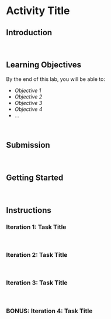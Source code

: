 # Activity Title

## Introduction

<!-- Provide a brief introduction to the lab. Explain the context and relevance of the lab to the students. This section should help students understand the purpose of the lab. -->

<br/>

## Learning Objectives

By the end of this lab, you will be able to:

<!-- The Learning Objectives section should list the specific skills that students will acquire or tasks they will learn how to do after completing the lab. Aim for no more than 6 learning objectives. Start each objective with an action verb from Bloom's Taxonomy focusing on application (e.g.,  Set Up, Create, Implement, Develop, Test, Write, etc.). -->

- _Objective 1_
- _Objective 2_
- _Objective 3_
- _Objective 4_
- ...

<br/>

## Submission

<!-- Provide clear, concise, and easy-to-follow instructions on how students should submit their completed lab. Include any specific steps they need to follow and any required formats for submission. Make sure the submission process is straightforward and understandable to avoid any confusion. -->

<br/>

## Getting Started

<!-- Provide initial setup instructions. Ensure students know how to start with the lab, including any necessary installations, file downloads, or configurations. -->

<br/>

## Instructions

<!-- Provide detailed, clear, and concise instructions for completing the lab. Break down the tasks into iterations or steps to make it easier for students to follow and understand. Ensure each step is straightforward and unambiguous to facilitate student comprehension and execution. -->

### Iteration 1: Task Title

<!-- Description of the first task. Include specific questions or tasks students need to complete. Ensure the instructions are clear, concise, and easy to understand, guiding students through each step with precision. -->

<br/>

### Iteration 2: Task Title

<!-- Description of the second task. Include specific questions or tasks students need to complete. Ensure the instructions are clear, concise, and easy to understand, guiding students through each step with precision. -->

<br/>

### Iteration 3: Task Title

<!-- Description of the third task. Include specific questions or tasks students need to complete. Ensure the instructions are clear, concise, and easy to understand, guiding students through each step with precision. -->

<br/>

<!-- ADD MORE ITERATIONS AS NECESSARY -->

### BONUS: Iteration 4: Task Title

<!-- Optionally you can include bonus iterations, as extra credits for those student swho are finished with all the previous mandatoryD iterations. -->

<br/>
